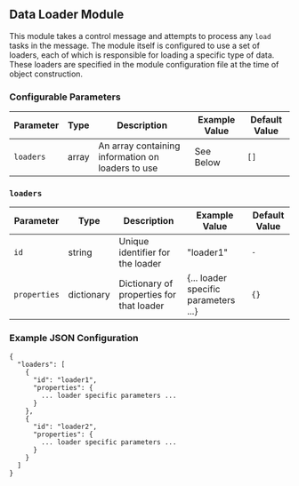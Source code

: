 <!--
SPDX-FileCopyrightText: Copyright (c) 2022-2023, NVIDIA CORPORATION & AFFILIATES. All rights reserved.
SPDX-License-Identifier: Apache-2.0

Licensed under the Apache License, Version 2.0 (the "License");
you may not use this file except in compliance with the License.
You may obtain a copy of the License at

http://www.apache.org/licenses/LICENSE-2.0

Unless required by applicable law or agreed to in writing, software
distributed under the License is distributed on an "AS IS" BASIS,
WITHOUT WARRANTIES OR CONDITIONS OF ANY KIND, either express or implied.
See the License for the specific language governing permissions and
limitations under the License.
-->

## Data Loader Module

This module takes a control message and attempts to process any `load` tasks in the message. The module itself is
configured to use a set of loaders, each of which is responsible for loading a specific type of data. These loaders
are specified in the module configuration file at the time of object construction.

### Configurable Parameters

| Parameter | Type  | Description                                       | Example Value |  Default Value  |
|-----------|-------|---------------------------------------------------|---------------|-----------------|
| `loaders` | array | An array containing information on loaders to use | See Below     | `[]`            |

### `loaders`

| Parameter    | Type       | Description                              | Example Value                          | Default Value |
|--------------|------------|------------------------------------------|----------------------------------------|---------------|
| `id`         | string     | Unique identifier for the loader         | "loader1"                              | `-`           |
| `properties` | dictionary | Dictionary of properties for that loader | {... loader specific parameters ...}   | `{}`          |

### Example JSON Configuration

```
{
  "loaders": [
    {
      "id": "loader1",
      "properties": {
        ... loader specific parameters ...
      }
    },
    {
      "id": "loader2",
      "properties": {
        ... loader specific parameters ...
      }
    }
  ]
}
```

